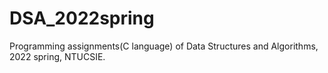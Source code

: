 # DSA_2022spring
Programming assignments(C language) of Data Structures and Algorithms, 2022 spring, NTUCSIE.
